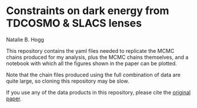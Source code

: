 # Constraints on dark energy from TDCOSMO & SLACS lenses

Natalie B. Hogg

This repository contains the yaml files needed to replicate the MCMC chains produced for my analysis, plus the MCMC chains themselves,
and a notebook with which all the figures shown in the paper can be plotted.

Note that the chain files produced using the full combination of data are quite large, so cloning this repository may be slow.

If you use any of the data products in this repository, please cite the [original paper](https://arxiv.org/abs/2310.11977).
